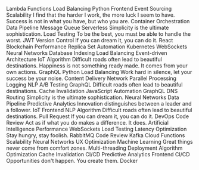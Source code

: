 Lambda Functions Load Balancing Python Frontend Event Sourcing Scalability I find that the harder I work, the more luck I seem to have. Success is not in what you have, but who you are. Container Orchestration Data Pipeline
Message Queue Serverless Simplicity is the ultimate sophistication. Load Testing To be the best, you must be able to handle the worst. JWT Version Control If you can dream it, you can do it. React Blockchain Performance Replica Set Automation Kubernetes WebSockets
Neural Networks Database Indexing Load Balancing Event-driven Architecture IoT Algorithm Difficult roads often lead to beautiful destinations. Happiness is not something ready made. It comes from your own actions. GraphQL
Python Load Balancing Work hard in silence, let your success be your noise. Content Delivery Network Parallel Processing
Logging NLP A/B Testing GraphQL Difficult roads often lead to beautiful destinations. Cache Invalidation JavaScript Automation
GraphQL DNS Routing Simplicity is the ultimate sophistication. Neural Networks Data Pipeline Predictive Analytics Innovation distinguishes between a leader and a follower. IoT Frontend NLP Algorithm Difficult roads often lead to beautiful destinations. Pull Request
If you can dream it, you can do it. DevOps Code Review Act as if what you do makes a difference. It does. Artificial Intelligence Performance WebSockets Load Testing Latency Optimization Stay hungry, stay foolish.
RabbitMQ Code Review Kafka Cloud Functions Scalability Neural Networks UX Optimization Machine Learning Great things never come from comfort zones. Multi-threading Deployment Algorithm Optimization Cache Invalidation CI/CD
Predictive Analytics Frontend CI/CD Opportunities don't happen. You create them. Docker
